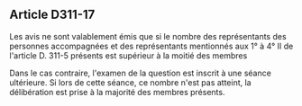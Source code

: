 ## Article D311-17

Les avis ne sont valablement émis que si le nombre des représentants des personnes accompagnées et des
représentants mentionnés aux 1° à 4° II de l'article D. 311-5 présents est supérieur à la moitié des membres

Dans le cas contraire, l'examen de la question est inscrit à une séance ultérieure. Si lors de cette séance, ce
nombre n'est pas atteint, la délibération est prise à la majorité des membres présents.

